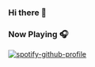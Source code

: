 ### Hi there 👋

<!--
**TheCrawlingKing/TheCrawlingKing** is a ✨ _special_ ✨ repository because its `README.md` (this file) appears on your GitHub profile.

Here are some ideas to get you started:

- 🔭 I’m currently working on ...
- 🌱 I’m currently learning ...
- 👯 I’m looking to collaborate on ...
- 🤔 I’m looking for help with ...
- 💬 Ask me about ...
- 📫 How to reach me: ...
- 😄 Pronouns: ...
- ⚡ Fun fact: ...
-->

### Now Playing 🎧

[![spotify-github-profile](https://spotify-github-profile.vercel.app/api/view?uid=12175594523&cover_image=true&theme=default)](https://github.com/kittinan/spotify-github-profile)
<br/>
